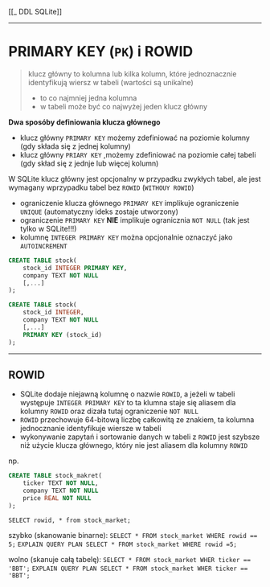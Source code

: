 [[_ DDL SQLite]]

---

# PRIMARY KEY (`PK`) i ROWID
> klucz główny to kolumna lub kilka kolumn, które jednoznacznie identyfikują wiersz w tabeli (wartości są unikalne)
>    - to co najmniej jedna kolumna
>    - w tabeli może być co najwyżej jeden klucz główny
> 

**Dwa sposóby definiowania klucza głównego**
- klucz główny `PRIMARY KEY` możemy zdefiniować na poziomie kolumny (gdy składa się z jednej kolumny)
- klucz główny `PRIARY KEY` ,możemy zdefiniować na poziomie całej tabeli (gdy skład się z jednje lub więcej kolumn)

W SQLite klucz główny jest opcjonalny w przypadku zwykłych tabel, ale jest wymagany wprzypadku tabel bez `ROWID` (`WITHOUY ROWID`)

- ograniczenie klucza głównego `PRIMARY KEY` implikuje ograniczenie `UNIQUE` (automatyczny ideks zostaje utworzony)
- ograniczenie `PRIMARY KEY` **NIE** implikuje ogranicznia `NOT NULL` (tak jest tylko w SQLite!!!)
- kolumnę `INTEGER PRIMARY KEY` można opcjonalnie oznaczyć jako `AUTOINCREMENT`


```sql
CREATE TABLE stock(
	stock_id INTEGER PRIMARY KEY,
	company TEXT NOT NULL
	[,...]
);

CREATE TABLE stock(
	stock_id INTEGER,
	company TEXT NOT NULL
	[,...]
	PRIMARY KEY (stock_id)
);
```
 
---
## ROWID
- SQLite dodaje niejawną kolumnę o nazwie `ROWID`, a jeżeli w tabeli występuje `INTEGER PRIMARY KEY` to ta klumna staje się aliasem dla kolumny  `ROWID` oraz dizała tutaj ograniczenie `NOT NULL`
- `ROWID` przechowuje 64-bitową liczbę całkowitą ze znakiem, ta kolumna jednocznanie identyfikuje wiersze w tabeli
- wykonywanie zapytań i sortowanie danych w tabeli z `ROWID` jest szybsze niż użycie klucza głównego, który nie jest aliasem dla kolumny `ROWID`


np.
```sql
CREATE TABLE stock_makret(
	ticker TEXT NOT NULL,
	company TEXT NOT NULL 
	price REAL NOT NULL
);				  
```

`SELECT rowid, * from stock_market;`

szybko (skanowanie binarne):
`SELECT * FROM stock_market WHERE rowid == 5;`
`EXPLAIN QUERY PLAN SELECT * FROM stock_market WHERE rowid =5;`

wolno (skanuje całą tabelę):
`SELECT * FROM stock_market WHER ticker == 'BBT';`
`EXPLAIN QUERY PLAN SELECT * FROM stock_market WHER ticker == 'BBT';`








